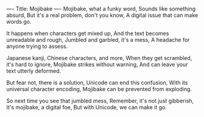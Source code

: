 —-
Title: Mojibake
—-
Mojibake, what a funky word,
Sounds like something absurd,
But it's a real problem, don't you know,
A digital issue that can make words go.

It happens when characters get mixed up,
And the text becomes unreadable and rough,
Jumbled and garbled, it's a mess,
A headache for anyone trying to assess.

Japanese kanji, Chinese characters, and more,
When they get scrambled, it's hard to ignore,
Mojibake strikes without warning,
And can leave your text utterly deformed.

But fear not, there is a solution,
Unicode can end this confusion,
With its universal character encoding,
Mojibake can be prevented from exploding.

So next time you see that jumbled mess,
Remember, it's not just gibberish,
It's mojibake, a digital foe,
But with Unicode, we can make it go.